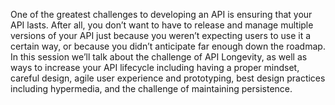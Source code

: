 One of the greatest challenges to developing an API is ensuring that your API lasts. After all, you don’t want to have to release and manage multiple versions of your API just because you weren’t expecting users to use it a certain way, or because you didn’t anticipate far enough down the roadmap. In this session we’ll talk about the challenge of API Longevity, as well as ways to increase your API lifecycle including having a proper mindset, careful design, agile user experience and prototyping, best design practices including hypermedia, and the challenge of maintaining persistence.
